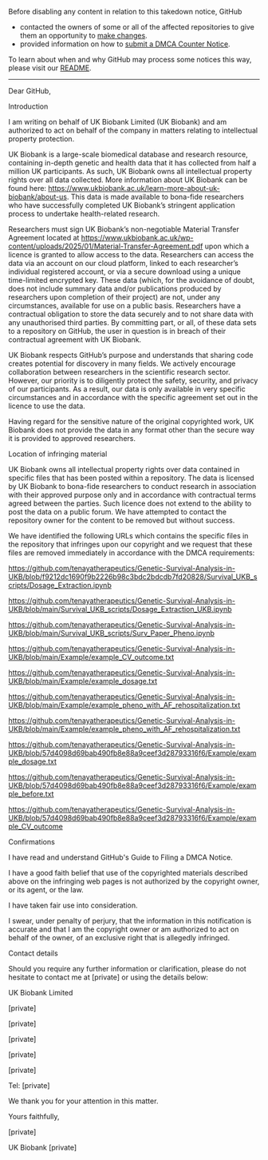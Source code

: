 Before disabling any content in relation to this takedown notice, GitHub
- contacted the owners of some or all of the affected repositories to give them an opportunity to [make changes](https://docs.github.com/en/github/site-policy/dmca-takedown-policy#a-how-does-this-actually-work).
- provided information on how to [submit a DMCA Counter Notice](https://docs.github.com/en/articles/guide-to-submitting-a-dmca-counter-notice).

To learn about when and why GitHub may process some notices this way, please visit our [README](https://github.com/github/dmca/blob/master/README.md#anatomy-of-a-takedown-notice).

---

Dear GitHub,

 

Introduction

 

I am writing on behalf of UK Biobank Limited (UK Biobank) and am authorized to act on behalf of the company in matters relating to intellectual property protection.  

 

UK Biobank is a large-scale biomedical database and research resource, containing in-depth genetic and health data that it has collected from half a million UK participants. As such, UK Biobank owns all intellectual property rights over all data collected. More information about UK Biobank can be found here: https://www.ukbiobank.ac.uk/learn-more-about-uk-biobank/about-us. This data is made available to bona-fide researchers who have successfully completed UK Biobank’s stringent application process to undertake health-related research.

 

Researchers must sign UK Biobank’s non-negotiable Material Transfer Agreement located at https://www.ukbiobank.ac.uk/wp-content/uploads/2025/01/Material-Transfer-Agreement.pdf upon which a licence is granted to allow access to the data. Researchers can access the data via an account on our cloud platform, linked to each researcher’s individual registered account, or via a secure download using a unique time-limited encrypted key. These data (which, for the avoidance of doubt, does not include summary data and/or publications produced by researchers upon completion of their project) are not, under any circumstances, available for use on a public basis. Researchers have a contractual obligation to store the data securely and to not share data with any unauthorised third parties. By committing part, or all, of these data sets to a repository on GitHub, the user in question is in breach of their contractual agreement with UK Biobank.

 

UK Biobank respects GitHub’s purpose and understands that sharing code creates potential for discovery in many fields. We actively encourage collaboration between researchers in the scientific research sector. However, our priority is to diligently protect the safety, security, and privacy of our participants. As a result, our data is only available in very specific circumstances and in accordance with the specific agreement set out in the licence to use the data.

 

Having regard for the sensitive nature of the original copyrighted work, UK Biobank does not provide the data in any format other than the secure way it is provided to approved researchers.

 

Location of infringing material

 

UK Biobank owns all intellectual property rights over data contained in specific files that has been posted within a repository. The data is licensed by UK Biobank to bona-fide researchers to conduct research in association with their approved purpose only and in accordance with contractual terms agreed between the parties. Such licence does not extend to the ability to post the data on a public forum. We have attempted to contact the repository owner for the content to be removed but without success.

 

We have identified the following URLs which contains the specific files in the repository that infringes upon our copyright and we request that these files are removed immediately in accordance with the DMCA requirements:

 

https://github.com/tenayatherapeutics/Genetic-Survival-Analysis-in-UKB/blob/f9212dc1690f9b2226b98c3bdc2bdcdb7fd20828/Survival_UKB_scripts/Dosage_Extraction.ipynb

https://github.com/tenayatherapeutics/Genetic-Survival-Analysis-in-UKB/blob/main/Survival_UKB_scripts/Dosage_Extraction_UKB.ipynb

https://github.com/tenayatherapeutics/Genetic-Survival-Analysis-in-UKB/blob/main/Survival_UKB_scripts/Surv_Paper_Pheno.ipynb

https://github.com/tenayatherapeutics/Genetic-Survival-Analysis-in-UKB/blob/main/Example/example_CV_outcome.txt

https://github.com/tenayatherapeutics/Genetic-Survival-Analysis-in-UKB/blob/main/Example/example_dosage.txt

https://github.com/tenayatherapeutics/Genetic-Survival-Analysis-in-UKB/blob/main/Example/example_pheno_with_AF_rehospitalization.txt

https://github.com/tenayatherapeutics/Genetic-Survival-Analysis-in-UKB/blob/main/Example/example_pheno_with_AF_rehospitalization.txt

https://github.com/tenayatherapeutics/Genetic-Survival-Analysis-in-UKB/blob/57d4098d69bab490fb8e88a9ceef3d28793316f6/Example/example_dosage.txt

https://github.com/tenayatherapeutics/Genetic-Survival-Analysis-in-UKB/blob/57d4098d69bab490fb8e88a9ceef3d28793316f6/Example/example_before.txt

https://github.com/tenayatherapeutics/Genetic-Survival-Analysis-in-UKB/blob/57d4098d69bab490fb8e88a9ceef3d28793316f6/Example/example_CV_outcome

 

Confirmations

 

I have read and understand GitHub's Guide to Filing a DMCA Notice.

 

I have a good faith belief that use of the copyrighted materials described above on the infringing web pages is not authorized by the copyright owner, or its agent, or the law.

 

I have taken fair use into consideration.

 

I swear, under penalty of perjury, that the information in this notification is accurate and that I am the copyright owner or am authorized to act on behalf of the owner, of an exclusive right that is allegedly infringed.

 

Contact details

 

Should you require any further information or clarification, please do not hesitate to contact me at [private] or using the details below:

 

UK Biobank Limited

[private]

[private]

[private]

[private]

[private]

 

Tel: [private]

 

We thank you for your attention in this matter.

 

Yours faithfully,

 

[private]

UK Biobank [private]
